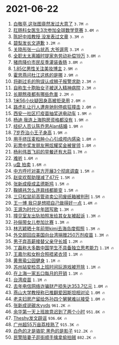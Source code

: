 # 2021-06-22

1. [白敬亭 这张图竟然发过大意了](https://s.weibo.com/weibo?q=%E7%99%BD%E6%95%AC%E4%BA%AD%20%E8%BF%99%E5%BC%A0%E5%9B%BE%E7%AB%9F%E7%84%B6%E5%8F%91%E8%BF%87%E5%A4%A7%E6%84%8F%E4%BA%86&Refer=top) `3.7M 🔥`
1. [肛肠科女医生3次参加全球数学竞赛](https://s.weibo.com/weibo?q=%23%E8%82%9B%E8%82%A0%E7%A7%91%E5%A5%B3%E5%8C%BB%E7%94%9F3%E6%AC%A1%E5%8F%82%E5%8A%A0%E5%85%A8%E7%90%83%E6%95%B0%E5%AD%A6%E7%AB%9E%E8%B5%9B%23&Refer=top) `3.4M 🔥`
1. [陈好中戏教授 没发表过文章](https://s.weibo.com/weibo?q=%E9%99%88%E5%A5%BD%E4%B8%AD%E6%88%8F%E6%95%99%E6%8E%88%20%E6%B2%A1%E5%8F%91%E8%A1%A8%E8%BF%87%E6%96%87%E7%AB%A0&Refer=top) `3.3M 🔥`
1. [碧梨发长文道歉](https://s.weibo.com/weibo?q=%23%E7%A2%A7%E6%A2%A8%E5%8F%91%E9%95%BF%E6%96%87%E9%81%93%E6%AD%89%23&Refer=top) `3.2M 🔥`
1. [关晓彤张一山状态 大爷遛弯](https://s.weibo.com/weibo?q=%E5%85%B3%E6%99%93%E5%BD%A4%E5%BC%A0%E4%B8%80%E5%B1%B1%E7%8A%B6%E6%80%81%20%E5%A4%A7%E7%88%B7%E9%81%9B%E5%BC%AF&Refer=top) `3.1M 🔥`
1. [全职太太离婚时提家务劳动补偿19万](https://s.weibo.com/weibo?q=%23%E5%85%A8%E8%81%8C%E5%A4%AA%E5%A4%AA%E7%A6%BB%E5%A9%9A%E6%97%B6%E6%8F%90%E5%AE%B6%E5%8A%A1%E5%8A%B3%E5%8A%A8%E8%A1%A5%E5%81%BF19%E4%B8%87%23&Refer=top) `3.0M 🔥`
1. [猪肉降价市民反季灌装香肠](https://s.weibo.com/weibo?q=%23%E7%8C%AA%E8%82%89%E9%99%8D%E4%BB%B7%E5%B8%82%E6%B0%91%E5%8F%8D%E5%AD%A3%E7%81%8C%E8%A3%85%E9%A6%99%E8%82%A0%23&Refer=top) `3.0M 🔥`
1. [1.85亿男性关注美妆博主](https://s.weibo.com/weibo?q=%231.85%E4%BA%BF%E7%94%B7%E6%80%A7%E5%85%B3%E6%B3%A8%E7%BE%8E%E5%A6%86%E5%8D%9A%E4%B8%BB%23&Refer=top) `2.9M 🔥`
1. [霍思燕问杜江这练的是哪](https://s.weibo.com/weibo?q=%23%E9%9C%8D%E6%80%9D%E7%87%95%E9%97%AE%E6%9D%9C%E6%B1%9F%E8%BF%99%E7%BB%83%E7%9A%84%E6%98%AF%E5%93%AA%23&Refer=top) `2.9M 🔥`
1. [将剃过毛的狗误认成狮子报警求助](https://s.weibo.com/weibo?q=%23%E5%B0%86%E5%89%83%E8%BF%87%E6%AF%9B%E7%9A%84%E7%8B%97%E8%AF%AF%E8%AE%A4%E6%88%90%E7%8B%AE%E5%AD%90%E6%8A%A5%E8%AD%A6%E6%B1%82%E5%8A%A9%23&Refer=top) `2.3M 🔥`
1. [自称生十胞胎女子被送入精神病院](https://s.weibo.com/weibo?q=%23%E8%87%AA%E7%A7%B0%E7%94%9F%E5%8D%81%E8%83%9E%E8%83%8E%E5%A5%B3%E5%AD%90%E8%A2%AB%E9%80%81%E5%85%A5%E7%B2%BE%E7%A5%9E%E7%97%85%E9%99%A2%23&Refer=top) `2.3M 🔥`
1. [长期熬夜都有哪些危害](https://s.weibo.com/weibo?q=%23%E9%95%BF%E6%9C%9F%E7%86%AC%E5%A4%9C%E9%83%BD%E6%9C%89%E5%93%AA%E4%BA%9B%E5%8D%B1%E5%AE%B3%23&Refer=top) `2.2M 🔥`
1. [1米56小伙疑因身高被拒录用](https://s.weibo.com/weibo?q=%231%E7%B1%B356%E5%B0%8F%E4%BC%99%E7%96%91%E5%9B%A0%E8%BA%AB%E9%AB%98%E8%A2%AB%E6%8B%92%E5%BD%95%E7%94%A8%23&Refer=top) `2.0M 🔥`
1. [路虎礼让行人遭奔驰别停疯狂撞击](https://s.weibo.com/weibo?q=%23%E8%B7%AF%E8%99%8E%E7%A4%BC%E8%AE%A9%E8%A1%8C%E4%BA%BA%E9%81%AD%E5%A5%94%E9%A9%B0%E5%88%AB%E5%81%9C%E7%96%AF%E7%8B%82%E6%92%9E%E5%87%BB%23&Refer=top) `2.0M 🔥`
1. [西安一社区打疫苗抽奖送电动车](https://s.weibo.com/weibo?q=%23%E8%A5%BF%E5%AE%89%E4%B8%80%E7%A4%BE%E5%8C%BA%E6%89%93%E7%96%AB%E8%8B%97%E6%8A%BD%E5%A5%96%E9%80%81%E7%94%B5%E5%8A%A8%E8%BD%A6%23&Refer=top) `1.9M 🔥`
1. [杨迪 我连上海购房资格都没有](https://s.weibo.com/weibo?q=%E6%9D%A8%E8%BF%AA%20%E6%88%91%E8%BF%9E%E4%B8%8A%E6%B5%B7%E8%B4%AD%E6%88%BF%E8%B5%84%E6%A0%BC%E9%83%BD%E6%B2%A1%E6%9C%89&Refer=top) `1.9M 🔥`
1. [经纪人否认陈乔恩Alan结婚](https://s.weibo.com/weibo?q=%23%E7%BB%8F%E7%BA%AA%E4%BA%BA%E5%90%A6%E8%AE%A4%E9%99%88%E4%B9%94%E6%81%A9Alan%E7%BB%93%E5%A9%9A%23&Refer=top) `1.9M 🔥`
1. [7岁乔治小王子身高](https://s.weibo.com/weibo?q=7%E5%B2%81%E4%B9%94%E6%B2%BB%E5%B0%8F%E7%8E%8B%E5%AD%90%E8%BA%AB%E9%AB%98&Refer=top) `1.9M 🔥`
1. [用手挤压麦粒肿小心引成颅内感染](https://s.weibo.com/weibo?q=%23%E7%94%A8%E6%89%8B%E6%8C%A4%E5%8E%8B%E9%BA%A6%E7%B2%92%E8%82%BF%E5%B0%8F%E5%BF%83%E5%BC%95%E6%88%90%E9%A2%85%E5%86%85%E6%84%9F%E6%9F%93%23&Refer=top) `1.8M 🔥`
1. [彩票中奖发朋友圈炫耀奖金被冒领](https://s.weibo.com/weibo?q=%23%E5%BD%A9%E7%A5%A8%E4%B8%AD%E5%A5%96%E5%8F%91%E6%9C%8B%E5%8F%8B%E5%9C%88%E7%82%AB%E8%80%80%E5%A5%96%E9%87%91%E8%A2%AB%E5%86%92%E9%A2%86%23&Refer=top) `1.8M 🔥`
1. [杨利伟首飞前的早餐还有大蒜](https://s.weibo.com/weibo?q=%23%E6%9D%A8%E5%88%A9%E4%BC%9F%E9%A6%96%E9%A3%9E%E5%89%8D%E7%9A%84%E6%97%A9%E9%A4%90%E8%BF%98%E6%9C%89%E5%A4%A7%E8%92%9C%23&Refer=top) `1.7M 🔥`
1. [难听](https://s.weibo.com/weibo?q=%23%E9%9A%BE%E5%90%AC%23&Refer=top) `1.6M 🔥`
1. [u盘 拍卖](https://s.weibo.com/weibo?q=u%E7%9B%98%20%E6%8B%8D%E5%8D%96&Refer=top) `1.6M 🔥`
1. [中方呼吁对美方开展3个彻底调查](https://s.weibo.com/weibo?q=%23%E4%B8%AD%E6%96%B9%E5%91%BC%E5%90%81%E5%AF%B9%E7%BE%8E%E6%96%B9%E5%BC%80%E5%B1%953%E4%B8%AA%E5%BD%BB%E5%BA%95%E8%B0%83%E6%9F%A5%23&Refer=top) `1.5M 🔥`
1. [赵奕欢帮助理减了47斤](https://s.weibo.com/weibo?q=%23%E8%B5%B5%E5%A5%95%E6%AC%A2%E5%B8%AE%E5%8A%A9%E7%90%86%E5%87%8F%E4%BA%8647%E6%96%A4%23&Refer=top) `1.5M 🔥`
1. [张新成瘦成孟德斯鸠](https://s.weibo.com/weibo?q=%23%E5%BC%A0%E6%96%B0%E6%88%90%E7%98%A6%E6%88%90%E5%AD%9F%E5%BE%B7%E6%96%AF%E9%B8%A0%23&Refer=top) `1.5M 🔥`
1. [鞠婧祎怎么连肩线都能变](https://s.weibo.com/weibo?q=%23%E9%9E%A0%E5%A9%A7%E7%A5%8E%E6%80%8E%E4%B9%88%E8%BF%9E%E8%82%A9%E7%BA%BF%E9%83%BD%E8%83%BD%E5%8F%98%23&Refer=top) `1.5M 🔥`
1. [三只松鼠前高管盗卖公司废纸箱被判刑](https://s.weibo.com/weibo?q=%23%E4%B8%89%E5%8F%AA%E6%9D%BE%E9%BC%A0%E5%89%8D%E9%AB%98%E7%AE%A1%E7%9B%97%E5%8D%96%E5%85%AC%E5%8F%B8%E5%BA%9F%E7%BA%B8%E7%AE%B1%E8%A2%AB%E5%88%A4%E5%88%91%23&Refer=top) `1.5M 🔥`
1. [王一博 我只是想把自己做得好一点](https://s.weibo.com/weibo?q=%E7%8E%8B%E4%B8%80%E5%8D%9A%20%E6%88%91%E5%8F%AA%E6%98%AF%E6%83%B3%E6%8A%8A%E8%87%AA%E5%B7%B1%E5%81%9A%E5%BE%97%E5%A5%BD%E4%B8%80%E7%82%B9&Refer=top) `1.4M 🔥`
1. [王源为时代少年团写歌](https://s.weibo.com/weibo?q=%23%E7%8E%8B%E6%BA%90%E4%B8%BA%E6%97%B6%E4%BB%A3%E5%B0%91%E5%B9%B4%E5%9B%A2%E5%86%99%E6%AD%8C%23&Refer=top) `1.3M 🔥`
1. [撞见室友出轨拍照发给其女友被起诉](https://s.weibo.com/weibo?q=%23%E6%92%9E%E8%A7%81%E5%AE%A4%E5%8F%8B%E5%87%BA%E8%BD%A8%E6%8B%8D%E7%85%A7%E5%8F%91%E7%BB%99%E5%85%B6%E5%A5%B3%E5%8F%8B%E8%A2%AB%E8%B5%B7%E8%AF%89%23&Refer=top) `1.3M 🔥`
1. [孙俪带女儿参加比赛](https://s.weibo.com/weibo?q=%23%E5%AD%99%E4%BF%AA%E5%B8%A6%E5%A5%B3%E5%84%BF%E5%8F%82%E5%8A%A0%E6%AF%94%E8%B5%9B%23&Refer=top) `1.3M 🔥`
1. [林志颖晒十年前带kimi去海岛度假照](https://s.weibo.com/weibo?q=%23%E6%9E%97%E5%BF%97%E9%A2%96%E6%99%92%E5%8D%81%E5%B9%B4%E5%89%8D%E5%B8%A6kimi%E5%8E%BB%E6%B5%B7%E5%B2%9B%E5%BA%A6%E5%81%87%E7%85%A7%23&Refer=top) `1.3M 🔥`
1. [外交部回应美国向台湾捐赠250万剂疫苗](https://s.weibo.com/weibo?q=%23%E5%A4%96%E4%BA%A4%E9%83%A8%E5%9B%9E%E5%BA%94%E7%BE%8E%E5%9B%BD%E5%90%91%E5%8F%B0%E6%B9%BE%E6%8D%90%E8%B5%A0250%E4%B8%87%E5%89%82%E7%96%AB%E8%8B%97%23&Refer=top) `1.3M 🔥`
1. [男子弃高薪接替父亲守长城](https://s.weibo.com/weibo?q=%23%E7%94%B7%E5%AD%90%E5%BC%83%E9%AB%98%E8%96%AA%E6%8E%A5%E6%9B%BF%E7%88%B6%E4%BA%B2%E5%AE%88%E9%95%BF%E5%9F%8E%23&Refer=top) `1.2M 🔥`
1. [丁磊称大多数中国学生不具备独立思考能力](https://s.weibo.com/weibo?q=%23%E4%B8%81%E7%A3%8A%E7%A7%B0%E5%A4%A7%E5%A4%9A%E6%95%B0%E4%B8%AD%E5%9B%BD%E5%AD%A6%E7%94%9F%E4%B8%8D%E5%85%B7%E5%A4%87%E7%8B%AC%E7%AB%8B%E6%80%9D%E8%80%83%E8%83%BD%E5%8A%9B%23&Refer=top) `1.1M 🔥`
1. [王嘉尔和女粉合照捂紧衣领](https://s.weibo.com/weibo?q=%23%E7%8E%8B%E5%98%89%E5%B0%94%E5%92%8C%E5%A5%B3%E7%B2%89%E5%90%88%E7%85%A7%E6%8D%82%E7%B4%A7%E8%A1%A3%E9%A2%86%23&Refer=top) `1.1M 🔥`
1. [黄景瑜公园健身](https://s.weibo.com/weibo?q=%23%E9%BB%84%E6%99%AF%E7%91%9C%E5%85%AC%E5%9B%AD%E5%81%A5%E8%BA%AB%23&Refer=top) `1.1M 🔥`
1. [苏州站安检员上班时间玩游戏被开除](https://s.weibo.com/weibo?q=%23%E8%8B%8F%E5%B7%9E%E7%AB%99%E5%AE%89%E6%A3%80%E5%91%98%E4%B8%8A%E7%8F%AD%E6%97%B6%E9%97%B4%E7%8E%A9%E6%B8%B8%E6%88%8F%E8%A2%AB%E5%BC%80%E9%99%A4%23&Refer=top) `1.1M 🔥`
1. [在上海一家五口每月的开销](https://s.weibo.com/weibo?q=%23%E5%9C%A8%E4%B8%8A%E6%B5%B7%E4%B8%80%E5%AE%B6%E4%BA%94%E5%8F%A3%E6%AF%8F%E6%9C%88%E7%9A%84%E5%BC%80%E9%94%80%23&Refer=top) `1.1M 🔥`
1. [台湾疫苗](https://s.weibo.com/weibo?q=%E5%8F%B0%E6%B9%BE%E7%96%AB%E8%8B%97&Refer=top) `1.1M 🔥`
1. [去年电信网络诈骗财产损失达353.7亿元](https://s.weibo.com/weibo?q=%23%E5%8E%BB%E5%B9%B4%E7%94%B5%E4%BF%A1%E7%BD%91%E7%BB%9C%E8%AF%88%E9%AA%97%E8%B4%A2%E4%BA%A7%E6%8D%9F%E5%A4%B1%E8%BE%BE353.7%E4%BA%BF%E5%85%83%23&Refer=top) `1.0M 🔥`
1. [燕山大学教授称已推翻爱因斯坦相对论](https://s.weibo.com/weibo?q=%23%E7%87%95%E5%B1%B1%E5%A4%A7%E5%AD%A6%E6%95%99%E6%8E%88%E7%A7%B0%E5%B7%B2%E6%8E%A8%E7%BF%BB%E7%88%B1%E5%9B%A0%E6%96%AF%E5%9D%A6%E7%9B%B8%E5%AF%B9%E8%AE%BA%23&Refer=top) `1.0M 🔥`
1. [老夫妇房产留给外孙四个舅舅难以接受](https://s.weibo.com/weibo?q=%23%E8%80%81%E5%A4%AB%E5%A6%87%E6%88%BF%E4%BA%A7%E7%95%99%E7%BB%99%E5%A4%96%E5%AD%99%E5%9B%9B%E4%B8%AA%E8%88%85%E8%88%85%E9%9A%BE%E4%BB%A5%E6%8E%A5%E5%8F%97%23&Refer=top) `1.0M 🔥`
1. [张新成说碳水yyds](https://s.weibo.com/weibo?q=%23%E5%BC%A0%E6%96%B0%E6%88%90%E8%AF%B4%E7%A2%B3%E6%B0%B4yyds%23&Refer=top) `961.2K 🔥`
1. [余华第一天上班故意迟到了两个小时](https://s.weibo.com/weibo?q=%23%E4%BD%99%E5%8D%8E%E7%AC%AC%E4%B8%80%E5%A4%A9%E4%B8%8A%E7%8F%AD%E6%95%85%E6%84%8F%E8%BF%9F%E5%88%B0%E4%BA%86%E4%B8%A4%E4%B8%AA%E5%B0%8F%E6%97%B6%23&Refer=top) `951.8K 🔥`
1. [Theshy发文辟谣](https://s.weibo.com/weibo?q=%23Theshy%E5%8F%91%E6%96%87%E8%BE%9F%E8%B0%A3%23&Refer=top) `936.6K 🔥`
1. [广州超55万亩荔枝熟了](https://s.weibo.com/weibo?q=%23%E5%B9%BF%E5%B7%9E%E8%B6%8555%E4%B8%87%E4%BA%A9%E8%8D%94%E6%9E%9D%E7%86%9F%E4%BA%86%23&Refer=top) `915.3K 🔥`
1. [白色的才是骆驼 黑色的是影子](https://s.weibo.com/weibo?q=%E7%99%BD%E8%89%B2%E7%9A%84%E6%89%8D%E6%98%AF%E9%AA%86%E9%A9%BC%20%E9%BB%91%E8%89%B2%E7%9A%84%E6%98%AF%E5%BD%B1%E5%AD%90&Refer=top) `912.2K 🔥`
1. [民警陪妻子逛街顺手擒拿偷拍贼](https://s.weibo.com/weibo?q=%23%E6%B0%91%E8%AD%A6%E9%99%AA%E5%A6%BB%E5%AD%90%E9%80%9B%E8%A1%97%E9%A1%BA%E6%89%8B%E6%93%92%E6%8B%BF%E5%81%B7%E6%8B%8D%E8%B4%BC%23&Refer=top) `882.2K 🔥`

